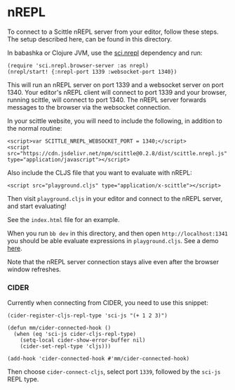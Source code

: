 # nREPL

To connect to a Scittle nREPL server from your editor, follow these steps. The
setup described here, can be found in this directory.

In babashka or Clojure JVM, use the
[sci.nrepl](https://github.com/babashka/sci.nrepl) dependency and run:

```
(require 'sci.nrepl.browser-server :as nrepl)
(nrepl/start! {:nrepl-port 1339 :websocket-port 1340})
```

This will run an nREPL server on port 1339 and a websocket server on port 1340.
Your editor's nREPL client will connect to port 1339 and your browser, running
scittle, will connect to port 1340. The nREPL server forwards messages to the
browser via the websocket connection.

In your scittle website, you will need to include the following, in addition to
the normal routine:

```
<script>var SCITTLE_NREPL_WEBSOCKET_PORT = 1340;</script>
<script src="https://cdn.jsdelivr.net/npm/scittle@0.2.8/dist/scittle.nrepl.js" type="application/javascript"></script>
```

Also include the CLJS file that you want to evaluate with nREPL:

```
<script src="playground.cljs" type="application/x-scittle"></script>
```

Then visit `playground.cljs` in your editor and connect to the nREPL server,
and start evaluating!

See the `index.html` file for an example.

When you run `bb dev` in this directory, and then open `http://localhost:1341`
you should be able evaluate expressions in `playground.cljs`. See a demo
[here](https://twitter.com/borkdude/status/1526285565343281159).

Note that the nREPL server connection stays alive even after the browser window
refreshes.

### CIDER

Currently when connecting from CIDER, you need to use this snippet:

```
(cider-register-cljs-repl-type 'sci-js "(+ 1 2 3)")

(defun mm/cider-connected-hook ()
  (when (eq 'sci-js cider-cljs-repl-type)
    (setq-local cider-show-error-buffer nil)
    (cider-set-repl-type 'cljs)))

(add-hook 'cider-connected-hook #'mm/cider-connected-hook)
```

Then choose `cider-connect-cljs`, select port `1339`, followed by the `sci-js`
REPL type.
